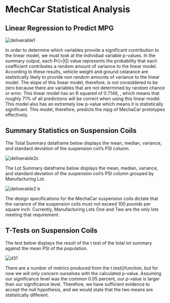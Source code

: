 # MechCar Statistical Analysis
## Linear Regression to Predict MPG

![deliverable1](https://user-images.githubusercontent.com/75647359/112527142-b7891500-8d70-11eb-8a83-3fd94684641e.png)

In order to determine which variables provide a significant contribution to the linear model, we must look at the individual variable p-values. In the summary output, each Pr(>|t|) value represents the probability that each coefficient contributes a random amount of variance to the linear model. According to these results, vehicle weight and ground celarance are statistically likely to provide non random amounts of variance to the linear model. The slope of this linear model, therefore, is not considdered to be zero because there are variables that are not determined by random chance or error. This linear model has an R squared of 0.7149, , which means that roughly 71% of all predictions will be correct when using this linear model. This model also has an extremely low p-value which means it is statistically significant. This model, therefore, predicts the mpg of MechaCar prototypes effectively.

## Summary Statistics on Suspension Coils 
The Total Summary dataframe below displays the mean, median, variance, and standard deviation of the suspension coil’s PSI column.

![deliverable2c](https://user-images.githubusercontent.com/75647359/112536103-0d62ba80-8d7b-11eb-88e9-83a447ee13d2.png)

The Lot Summary dataframe below displays the mean, median, variance, and standard deviation of the suspension coil’s PSI column grouped by Manufacturing Lot.

![deliverable2 b](https://user-images.githubusercontent.com/75647359/112535787-afce6e00-8d7a-11eb-87aa-334195f295d4.PNG)

The design specifications for the MechaCar suspension coils dictate that the variance of the suspension coils must not exceed 100 pounds per square inch. Currently, Manufacturing Lots One and Two are the only lots meeting that requirement. 

## T-Tests on Suspension Coils
The test below displays the result of the t test of the total lot summary against the mean PSI of the population. 

![d31](https://user-images.githubusercontent.com/75647359/112539835-78ae8b80-8d7f-11eb-93f0-53e623dcb0cb.PNG)

There are a number of metrics produced from the t.test()function, but for now we will only concern ourselves with the calculated p-value. Assuming our significance level was the common 0.05 percent, our p-value is larger than our significance level. Therefore, we have sufficient evidence to accept the null hypothesis, and we would state that the two means are statistically different.
